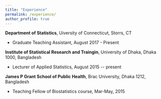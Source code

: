 ```yaml
---
title: "Experience"
permalink: /experience/
author_profile: true
---
```


**Department of Statistics**, Uiversity of Connecticut, Storrs, CT

* Graduate Teaching Assistant, August 2017 - Present

**Institute of Statistical Research and Traingin**, University of Dhaka, Dhaka 1000, Bangladesh

* Lecturer of Applied Statistics, August 2015 -- present

**James P Grant School of Public Health**, Brac University, Dhaka 1212, Bangladesh

* Teaching Fellow of Biostatistics course, Mar-May, 2015
